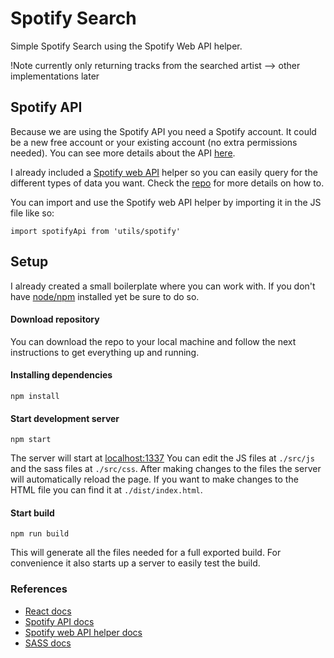 # Spotify Search
Simple Spotify Search using the Spotify Web API helper.

!Note currently only returning tracks from the searched artist --> other implementations later


## Spotify API
Because we are using the Spotify API you need a Spotify account. It could be a new free account or your existing account (no extra permissions needed). You can see more details about the API [here](https://developer.spotify.com/web-api/).

I already included a [Spotify web API](https://github.com/JMPerez/spotify-web-api-js) helper so you can easily query for the different types of data you want. Check the [repo](https://github.com/JMPerez/spotify-web-api-js) for more details on how to.

You can import and use the Spotify web API helper by importing it in the JS file like so:
```
import spotifyApi from 'utils/spotify'
```

## Setup
I already created a small boilerplate where you can work with. If you don't have [node/npm](https://nodejs.org/en/) installed yet be sure to do so.

#### Download repository
You can download the repo to your local machine and follow the next instructions to get everything up and running.

#### Installing dependencies
```
npm install
```

#### Start development server
```
npm start
```
The server will start at [localhost:1337](http://localhost:1337)
You can edit the JS files at `./src/js` and the sass files at `./src/css`. After making changes to the files the server will automatically reload the page. If you want to make changes to the HTML file you can find it at `./dist/index.html`.

#### Start build
```
npm run build
```
This will generate all the files needed for a full exported build. For convenience it also starts up a server to easily test the build.

### References
- [React docs](https://reactjs.org/docs/hello-world.html)
- [Spotify API docs](https://developer.spotify.com/web-api/)
- [Spotify web API helper docs](https://github.com/JMPerez/spotify-web-api-js)
- [SASS docs](http://sass-lang.com/documentation/file.SASS_REFERENCE.html)

